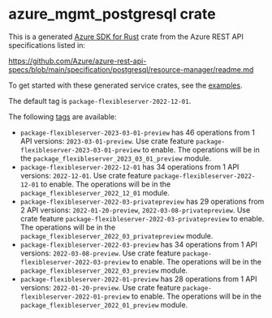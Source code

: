 # azure_mgmt_postgresql crate

This is a generated [Azure SDK for Rust](https://github.com/Azure/azure-sdk-for-rust) crate from the Azure REST API specifications listed in:

https://github.com/Azure/azure-rest-api-specs/blob/main/specification/postgresql/resource-manager/readme.md

To get started with these generated service crates, see the [examples](https://github.com/Azure/azure-sdk-for-rust/blob/main/services/README.md#examples).

The default tag is `package-flexibleserver-2022-12-01`.

The following [tags](https://github.com/Azure/azure-sdk-for-rust/blob/main/services/tags.md) are available:

- `package-flexibleserver-2023-03-01-preview` has 46 operations from 1 API versions: `2023-03-01-preview`. Use crate feature `package-flexibleserver-2023-03-01-preview` to enable. The operations will be in the `package_flexibleserver_2023_03_01_preview` module.
- `package-flexibleserver-2022-12-01` has 34 operations from 1 API versions: `2022-12-01`. Use crate feature `package-flexibleserver-2022-12-01` to enable. The operations will be in the `package_flexibleserver_2022_12_01` module.
- `package-flexibleserver-2022-03-privatepreview` has 29 operations from 2 API versions: `2022-01-20-preview`, `2022-03-08-privatepreview`. Use crate feature `package-flexibleserver-2022-03-privatepreview` to enable. The operations will be in the `package_flexibleserver_2022_03_privatepreview` module.
- `package-flexibleserver-2022-03-preview` has 34 operations from 1 API versions: `2022-03-08-preview`. Use crate feature `package-flexibleserver-2022-03-preview` to enable. The operations will be in the `package_flexibleserver_2022_03_preview` module.
- `package-flexibleserver-2022-01-preview` has 28 operations from 1 API versions: `2022-01-20-preview`. Use crate feature `package-flexibleserver-2022-01-preview` to enable. The operations will be in the `package_flexibleserver_2022_01_preview` module.